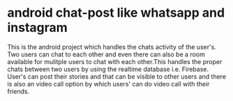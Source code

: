 # android chat-post like whatsapp and instagram

This is the android project which handles the chats activity of the user's. Two users can chat to each other and even there can also be a room available for mulitple users to chat
with each other.This handles the proper chats between two users by using the realtime database i.e. Firebase. User's can post their stories and that can be visible to 
other users and there is also an video call option by which users' can do video call with their friends.
